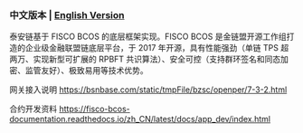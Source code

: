 ### 中文版本 | [English Version](README.md)


泰安链基于 FISCO BCOS 的底层框架实现。FISCO BCOS 是金链盟开源工作组打造的企业级金融联盟链底层平台，于 2017 年开源，具有性能强劲（单链 TPS 超两万、实现新型可扩展的 RPBFT 共识算法）、安全可控（支持群环签名和同态加密、监管友好）、极致易用等技术优势。




网关接入说明
https://bsnbase.com/static/tmpFile/bzsc/openper/7-3-2.html

合约开发资料
https://fisco-bcos-documentation.readthedocs.io/zh_CN/latest/docs/app_dev/index.html
